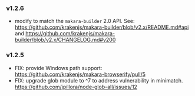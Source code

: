 ### v1.2.6

* modify to match the `makara-builder` 2.0 API. See: https://github.com/krakenjs/makara-builder/blob/v2.x/README.md#api and https://github.com/krakenjs/makara-builder/blob/v2.x/CHANGELOG.md#v200

### v1.2.5

* FIX: provide Windows path support: https://github.com/krakenjs/makara-browserify/pull/5
* FIX: upgrade glob module to ^7 to address vulnerability in minimatch. https://github.com/jpillora/node-glob-all/issues/12